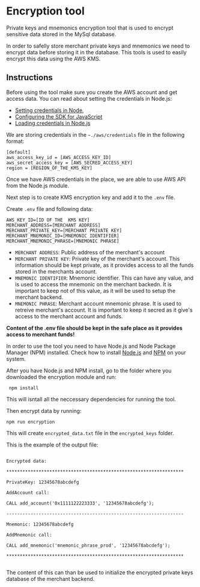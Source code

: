 # Encryption tool
Private keys and mnemonics encryption tool that is used to encrypt sensitive data  stored in the MySql database. 

In order to safelly store merchant private keys and mnemonics we need to encrypt data before storing it in the database. This tools is used to easily encrypt this data using the AWS KMS. 

## Instructions

Before using the tool make sure you create the AWS account and get access data. You can read about setting the credentials in Node.js: 
* [Setting credentials in Node](https://docs.aws.amazon.com/sdk-for-javascript/v2/developer-guide/setting-credentials-node.html), 
* [Configuring the SDK for JavaScript](https://docs.aws.amazon.com/sdk-for-javascript/v2/developer-guide/setting-credentials-node.html)
* [Loading credentials in Node.js](https://docs.aws.amazon.com/sdk-for-javascript/v2/developer-guide/loading-node-credentials-environment.html)

We are storing credentials in the `~./aws/credentials` file in the following format: 
```
[default]
aws_access_key_id = [AWS_ACCESS_KEY_ID]
aws_secret_access_key = [AWS_SECRED_ACCESS_KEY]
region = [REGION_OF_THE_KMS_KEY]
```
Once we have AWS credentials in the place, we are able to use AWS API from the Node.js module. 

Next step is to create KMS encryption key and add it to the `.env` file. 

Create `.env` file and following data: 
```
AWS_KEY_ID=[ID OF THE  KMS KEY]
MERCHANT_ADDRESS=[MERCHANT ADDRESS]
MERCHANT_PRIVATE_KEY=[MERCHANT PRIVATE KEY]
MERCHANT_MNEMONIC_ID=[MNEMONIC IDENTIFIER]
MERCHANT_MNEMONIC_PHRASE=[MNEMONIC PHRASE]
```
* `MERCHANT ADDRESS`: Public address of the merchant's account
* `MERCHANT PRIVATE KEY`: Private key of the merchant's account. This information should be kept private, as it provides access to all the funds stored in the merchants account. 
* `MNEMONIC IDENTIFIER`: Mnemonic identifier. This can have any value, and is used to access the mnemonic on the merchant backedn. It is important to keep not of this value, as it will be used to setup the merchant backend. 
* `MNEMONIC PHRASE`: Merchant account mnemonic phrase. It is used to retreive merchant's account. It is important to keep it secred as it give's access to the merchant account and funds. 

**Content of the .env file should be kept in the safe place as it provides access to merchant funds!**

In order to use the tool you need to have Node.js and Node Package Manager (NPM) installed. Check how to install [Node.js](https://nodejs.org/en/download/package-manager/) and [NPM](https://www.npmjs.com/get-npm) on your system.

After you have Node.js and NPM install, go to the folder where you downloaded the encryption module and run: 
``` 
 npm install 
 ```
 This will isntall all the neccessary dependencies for running the tool. 

Then encrypt data by running: 
```
npm run encryption
```
This will create `encrypted_data.txt` file in the `encrypted_keys` folder.

This is the example of the output file: 

```
 
Encrypted data: 

******************************************************************

PrivateKey: 12345678abcdefg

AddAccount call: 

CALL add_account('0x1111122223333', '12345678abcdefg');

------------------------------------------------------------------

Mnemonic: 12345678abcdefg

AddMnemonic call: 

CALL add_mnemonic('mnemonic_phrase_prod', '12345678abcdefg');

******************************************************************
  
```
The content of this can than be used to initialize the encrypted private keys database of the merchant backend. 